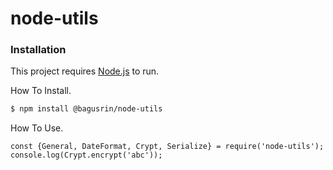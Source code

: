 # node-utils

### Installation

This project requires [Node.js](https://nodejs.org/) to run.

How To Install.

```sh
$ npm install @bagusrin/node-utils
```

How To Use.

```
const {General, DateFormat, Crypt, Serialize} = require('node-utils');
console.log(Crypt.encrypt('abc'));
```